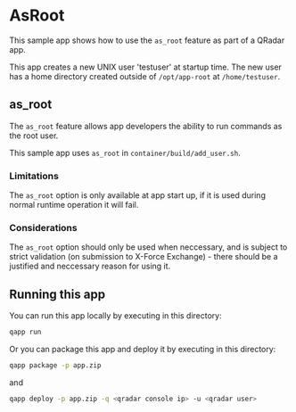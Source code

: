# AsRoot

This sample app shows how to use the `as_root` feature as part of a QRadar app.

This app creates a new UNIX user 'testuser' at startup time. The new user has  a home directory created outside of
`/opt/app-root` at `/home/testuser`.

## as_root

The `as_root` feature allows app developers the ability to run commands as the root user.

This sample app uses `as_root` in `container/build/add_user.sh`.

### Limitations

The `as_root` option is only available at app start up, if it is used during normal runtime operation it will fail.

### Considerations

The `as_root` option should only be used when neccessary, and is subject to strict validation (on submission to
X-Force Exchange) - there should be a justified and neccessary reason for using it.

## Running this app

You can run this app locally by executing in this directory:

```bash
qapp run
```

Or you can package this app and deploy it by executing in this directory:

```bash
qapp package -p app.zip
```

and

```bash
qapp deploy -p app.zip -q <qradar console ip> -u <qradar user>
```
